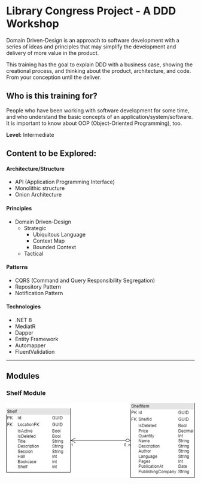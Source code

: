 # Library Congress Project - A DDD Workshop

Domain Driven-Design is an approach to software development with a series of ideas and principles that may simplify the development and delivery of more value in the product.

This training has the goal to explain DDD with a business case, showing the creational process, and thinking about the product,  architecture, and code. From your conception until the deliver.

## Who is this training for?

People who have been working with software development for some time, and who understand the basic concepts of an application/system/software. It is important to know about OOP (Object-Oriented Programming), too.

__Level:__ Intermediate

## Content to be Explored:

#### Architecture/Structure

* API (Application Programming Interface)
* Monolithic structure
* Onion Architecture


#### Principles

* Domain Driven-Design
	* Strategic
		* Ubiquitous Language
		* Context Map
		* Bounded Context
	* Tactical

#### Patterns

* CQRS (Command and Query Responsibility Segregation)
* Repository Pattern
* Notification Pattern

#### Technologies

* .NET 8
* MediatR
* Dapper
* Entity Framework
* Automapper
* FluentValidation

---

## Modules

### Shelf Module
![SHELF UML](.assets/images/uml-shelf-module.png)
